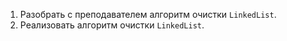 1. Разобрать с преподавателем алгоритм очистки `LinkedList`.
2. Реализовать алгоритм очистки `LinkedList`.
